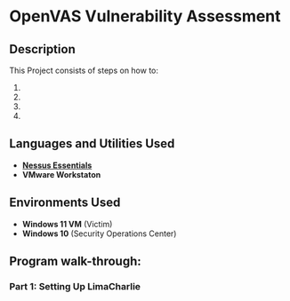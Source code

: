 <h1>OpenVAS Vulnerability Assessment</h1>

<h2>Description</h2>

This Project consists of steps on how to:
 <ol type = "1">
  
<li></li>
<li></li>
<li></li>
<li></li>
</ol>

<h2>Languages and Utilities Used</h2>

- <b><a href="https://www.tenable.com/products/nessus/nessus-essentials">Nessus Essentials</a></b>
- <b>VMware Workstaton</b>

<h2>Environments Used </h2>

- <b>Windows 11 VM</b> (Victim)
- <b>Windows 10</b> (Security Operations Center)

<h2>Program walk-through:</h2>


<h3>Part 1: Setting Up LimaCharlie</h3>

<p align="center">
<img src="" />
